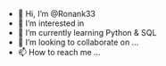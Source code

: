 - 👋 Hi, I’m @Ronank33
- 👀 I’m interested in 
- 🌱 I’m currently learning Python & SQL
- 💞️ I’m looking to collaborate on ...
- 📫 How to reach me ...

<!---
Ronank33/Ronank33 is a ✨ special ✨ repository because its `README.md` (this file) appears on your GitHub profile.
You can click the Preview link to take a look at your changes.
--->
